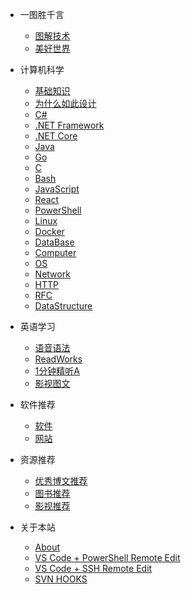- 一图胜千言
  - [图解技术](pic_tech.md)
  - [美好世界](pic_all.md)

- 计算机科学
  - [基础知识](cs_what.md)
  - [为什么如此设计](cs_why.md)
  - [C#](cs_csharp.md)
  - [.NET Framework](cs_dotnetfx.md)
  - [.NET Core](cs_dotnet.md)
  - [Java](cs_java.md)
  - [Go](cs_go.md)
  - [C](cs_clang.md)
  - [Bash](cs_bash.md)
  - [JavaScript](cs_js.md)
  - [React](cs_react.md)
  - [PowerShell](cs_ps.md)
  - [Linux](cs_linux.md)
  - [Docker](cs_docker.md)
  - [DataBase](cs_db.md)
  - [Computer](cs_computer.md)
  - [OS](cs_os.md)
  - [Network](cs_net.md)
  - [HTTP](cs_http.md)
  - [RFC](cs_rfc.md)
  - [DataStructure](cs_data.md)

- 英语学习
  - [语音语法](en_res.md)
  - [ReadWorks](en_readworks.md)
  - [1分钟精听A](en_1min_a.md)
  - [影视图文](en_media.md)

- 软件推荐
  - [软件](software.md)
  - [网站](site.md)

- 资源推荐
  - [优秀博文推荐](blog.md)
  - [图书推荐](book.md)
  - [影视推荐](video.md)

- 关于本站
  - [About](doc_about.md)
  - [VS Code + PowerShell Remote Edit](doc_vscode.md)
  - [VS Code + SSH Remote Edit](doc_vscodessh.md)
  - [SVN HOOKS](doc_svnhook.md)